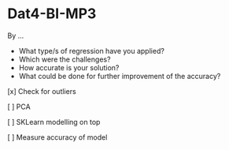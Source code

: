 # Dat4-BI-MP3

By ...

- What type/s of regression have you applied?
- Which were the challenges?
- How accurate is your solution?
- What could be done for further improvement of the accuracy?

[x] Check for outliers

[ ] PCA

[ ] SKLearn modelling on top

[ ] Measure accuracy of model
